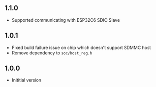 ## 1.1.0

- Supported communicating with ESP32C6 SDIO Slave

## 1.0.1

- Fixed build failure issue on chip which doesn't support SDMMC host
- Remove dependency to `soc/host_reg.h`

## 1.0.0

- Inititial version
